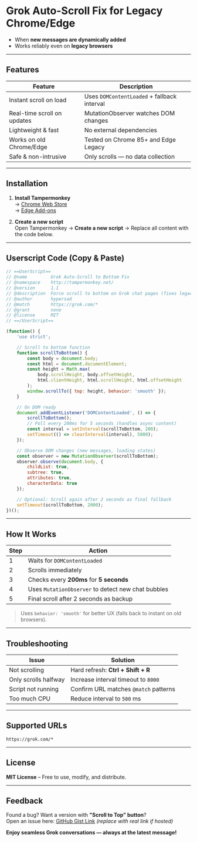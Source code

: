 # Grok Auto-Scroll Fix for Legacy Chrome/Edge

- When **new messages are dynamically added**
- Works reliably even on **legacy browsers**

---

## Features

| Feature | Description |
| --- | --- |
| Instant scroll on load | Uses `DOMContentLoaded` + fallback interval |
| Real-time scroll on updates | MutationObserver watches DOM changes |
| Lightweight & fast | No external dependencies |
| Works on old Chrome/Edge | Tested on Chrome 85+ and Edge Legacy |
| Safe & non-intrusive | Only scrolls — no data collection |

---

## Installation

1. **Install Tampermonkey**  
  → [Chrome Web Store](https://chrome.google.com/webstore/detail/tampermonkey/dhdgffkkebhmkfjojejmpbldmpobfkfo)  
  → [Edge Add-ons](https://microsoftedge.microsoft.com/addons/detail/tampermonkey/iikmkjmpaadaobahmlepeloendndfphd)
  
2. **Create a new script**  
  Open Tampermonkey → **Create a new script** → Replace all content with the code below.
  

---

## Userscript Code (Copy & Paste)

```javascript
// ==UserScript==
// @name         Grok Auto-Scroll to Bottom Fix
// @namespace    http://tampermonkey.net/
// @version      1.1
// @description  Force scroll to bottom on Grok chat pages (fixes legacy Chrome/Edge)
// @author       hypersad
// @match        https://grok.com/*
// @grant        none
// @license      MIT
// ==/UserScript==

(function() {
    'use strict';

    // Scroll to bottom function
    function scrollToBottom() {
        const body = document.body;
        const html = document.documentElement;
        const height = Math.max(
            body.scrollHeight, body.offsetHeight,
            html.clientHeight, html.scrollHeight, html.offsetHeight
        );
        window.scrollTo({ top: height, behavior: 'smooth' });
    }

    // On DOM ready
    document.addEventListener('DOMContentLoaded', () => {
        scrollToBottom();
        // Poll every 200ms for 5 seconds (handles async content)
        const interval = setInterval(scrollToBottom, 200);
        setTimeout(() => clearInterval(interval), 5000);
    });

    // Observe DOM changes (new messages, loading states)
    const observer = new MutationObserver(scrollToBottom);
    observer.observe(document.body, {
        childList: true,
        subtree: true,
        attributes: true,
        characterData: true
    });

    // Optional: Scroll again after 2 seconds as final fallback
    setTimeout(scrollToBottom, 2000);
})();
```

---

## How It Works

| Step | Action |
| --- | --- |
| 1   | Waits for `DOMContentLoaded` |
| 2   | Scrolls immediately |
| 3   | Checks every **200ms** for **5 seconds** |
| 4   | Uses `MutationObserver` to detect new chat bubbles |
| 5   | Final scroll after 2 seconds as backup |

> Uses `behavior: 'smooth'` for better UX (falls back to instant on old browsers).

---

## Troubleshooting

| Issue | Solution |
| --- | --- |
| Not scrolling | Hard refresh: **Ctrl + Shift + R** |
| Only scrolls halfway | Increase interval timeout to `8000` |
| Script not running | Confirm URL matches `@match` patterns |
| Too much CPU | Reduce interval to `500` ms |

---

## Supported URLs

```
https://grok.com/*
```

---

## License

**MIT License** – Free to use, modify, and distribute.

---

## Feedback

Found a bug? Want a version with **"Scroll to Top" button**?  
Open an issue here: [GitHub Gist Link](https://gist.github.com/yourname/xxx) *(replace with real link if hosted)*

**Enjoy seamless Grok conversations — always at the latest message!**  
